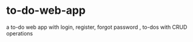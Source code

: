 # to-do-web-app
a to-do web app with login, register, forgot password , to-dos with CRUD operations 
